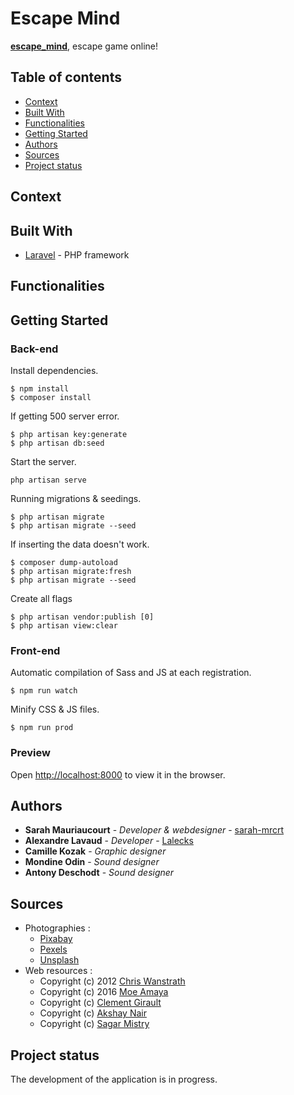 # Escape Mind
**[escape_mind](https://escapemind.sarahmauriaucourt.fr/)**, escape game online!

## Table of contents
* [Context](#context)
* [Built With](#built-with)
* [Functionalities](#functionalities)
* [Getting Started](#getting-started)
* [Authors](#authors)
* [Sources](#sources)
* [Project status](#project-status)

## Context

## Built With

* [Laravel](https://laravel.com/) - PHP framework

## Functionalities

## Getting Started
### Back-end
Install dependencies.
```
$ npm install
$ composer install
```

If getting 500 server error.
```
$ php artisan key:generate
$ php artisan db:seed
```

Start the server.
```
php artisan serve
```

Running migrations & seedings.
```shell
$ php artisan migrate
$ php artisan migrate --seed
```

If inserting the data doesn't work.

```shell
$ composer dump-autoload 
$ php artisan migrate:fresh
$ php artisan migrate --seed
```

Create all flags
```shell
$ php artisan vendor:publish [0]
$ php artisan view:clear
```

### Front-end
Automatic compilation of Sass and JS at each registration.
```shell
$ npm run watch
```

Minify CSS & JS files.
```shell
$ npm run prod
```

### Preview
Open [http://localhost:8000](http://localhost:8000) to view it in the browser.

## Authors

* **Sarah Mauriaucourt** - *Developer & webdesigner* - [sarah-mrcrt](https://github.com/sarah-mrcrt)
* **Alexandre Lavaud** - *Developer* - [Lalecks](https://github.com/Lalecks)
* **Camille Kozak** - *Graphic designer*
* **Mondine Odin** - *Sound designer* 
* **Antony Deschodt** - *Sound designer*

## Sources
* Photographies : 
    - [Pixabay](https://pixabay.com/)
    - [Pexels](https://www.pexels.com/)
    - [Unsplash](https://unsplash.com/)
* Web resources :
    - Copyright (c) 2012 [Chris Wanstrath](https://github.com/defunkt/jquery-pjax)
    - Copyright (c) 2016 [Moe Amaya](https://github.com/dixonandmoe/rellax)
    - Copyright (c) [Clement Girault](https://codepen.io/clementGir/pen/RQqvQx)
    - Copyright (c) [Akshay Nair](https://codepen.io/phenax/pen/Wrjgmx)
    - Copyright (c) [Sagar Mistry](https://codepen.io/sbmistry/pen/LYPZYMy)

## Project status
The development of the application is in progress.